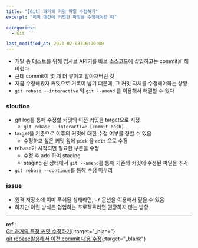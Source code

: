 ```yaml
---
title: "[Git] 과거의 커밋 파일 수정하기"
excerpt: "이미 예전에 커밋한 파일을 수정해야할 때"

categories:
  - Git

last_modified_at: 2021-02-03T16:00:00
---
```


- 개발 중 테스트를 위해 임시로 API키를 바로 소스코드에 삽입하고는 commit을 해버렸다
- 근데 commit이 몇 개 더 쌓이고 알아채버린 것
- 지금 수정해봤자 커밋으로 기록이 남기 떄문에, 그 커밋 자체를 수정해야하는 상황
- `git rebase --interactive` 와 `git --amend` 를 이용해서 해결할 수 있다

### sloution

- git log를 통해 수정할 커밋의 이전 커밋을 target으로 지정
  - `git rebase --interactive [commit hash]`
- target을 기준으로 이후의 커밋에 대한 수정 여부를 정할 수 있음
  - 수정하고 싶은 커밋 앞에 `pick` 을 `edit` 으로 수정
- rebase가 시작되면 필요한 부분을 수정
  - 수정 후 add 하여 staging
  - staging 된 상태에서 `git --amend`를 통해 기존의 커밋에 수정된 파일을 추가
- `git rebase --continue`를 통해 수정 마무리

### issue

- 원격 저장소에 이미 푸쉬된 상태라면, `-f` 옵션을 이용해서 덮을 수 있음
- 하지만 이런 방식은 협업하는 프로젝트라면 권장하지 않는 방향

---

**ref :**  
[Git 과거의 특정 커밋 수정하기](https://homoefficio.github.io/2017/04/16/Git-%EA%B3%BC%EA%B1%B0%EC%9D%98-%ED%8A%B9%EC%A0%95-%EC%BB%A4%EB%B0%8B-%EC%88%98%EC%A0%95%ED%95%98%EA%B8%B0/){:target="\_blank"}  
[git rebase활용해서 이전 commit 내용 수정](https://mizzo-dev.tistory.com/entry/git-commit-edit){:target="\_blank"}
